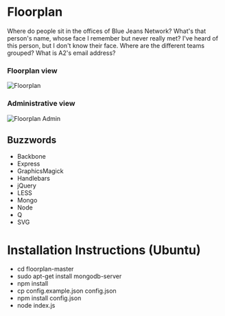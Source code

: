 Floorplan
=========

Where do people sit in the offices of Blue Jeans Network? What's that person's name, whose face I remember but never really met? I've heard of this person, but I don't know their face. Where are the different teams grouped? What is A2's email address?

### Floorplan view
![Floorplan](http://aldaviva.com/portfolio/artwork/floorplan.jpg)

### Administrative view
![Floorplan Admin](http://aldaviva.com/portfolio/artwork/floorplan-admin.jpg)

## Buzzwords

* Backbone
* Express
* GraphicsMagick
* Handlebars
* jQuery
* LESS
* Mongo
* Node
* Q
* SVG

Installation Instructions (Ubuntu)
=========================

* cd floorplan-master
* sudo apt-get install mongodb-server
* npm install
* cp config.example.json config.json
* npm install config.json
* node index.js

